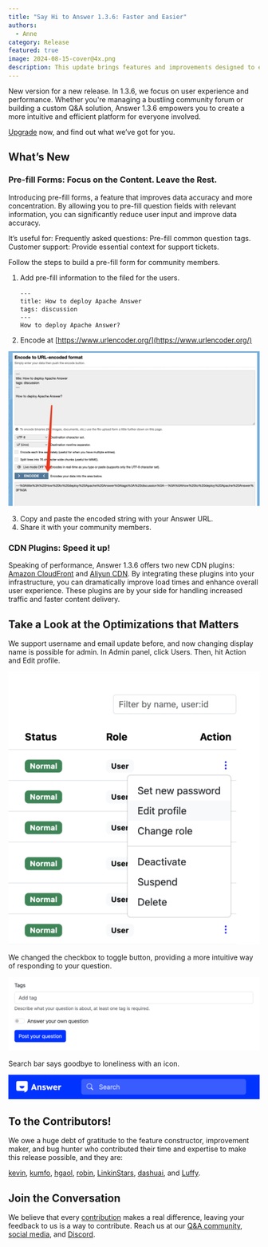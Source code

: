 ```yaml
---
title: "Say Hi to Answer 1.3.6: Faster and Easier"
authors:
  - Anne
category: Release
featured: true
image: 2024-08-15-cover@4x.png
description: This update brings features and improvements designed to enhance both user experience and loading speed.
---
```


New version for a new release. In 1.3.6, we focus on user experience and performance. Whether you're managing a bustling community forum or building a custom Q&A solution, Answer 1.3.6 empowers you to create a more intuitive and efficient platform for everyone involved.

[Upgrade](https://answer.apache.org/docs/upgrade) now, and find out what we’ve got for you.

## What’s New

### Pre-fill Forms: Focus on the Content. Leave the Rest.

Introducing pre-fill forms, a feature that improves data accuracy and more concentration. By allowing you to pre-fill question fields with relevant information, you can significantly reduce user input and improve data accuracy.

It’s useful for:
Frequently asked questions: Pre-fill common question tags.
Customer support: Provide essential context for support tickets.

Follow the steps to build a pre-fill form for community members.

1. Add pre-fill information to the filed for the users.

   ```
   ---
   title: How to deploy Apache Answer
   tags: discussion
   ---
   How to deploy Apache Answer?
   ```

2. Encode at [https://www.urlencoder.org/](https://www.urlencoder.org/)

![Encode](Encode.jpeg)

3. Copy and paste the encoded string with your Answer URL.
4. Share it with your community members.

### CDN Plugins: Speed it up!

Speaking of performance, Answer 1.3.6 offers two new CDN plugins: [Amazon CloudFront](https://github.com/apache/incubator-answer-plugins/tree/main/cdn-s3) and [Aliyun CDN](https://github.com/apache/incubator-answer-plugins/tree/main/cdn-aliyun). By integrating these plugins into your infrastructure, you can dramatically improve load times and enhance overall user experience. These plugins are by your side for handling increased traffic and faster content delivery.

## Take a Look at the Optimizations that Matters

We support username and email update before, and now changing display name is possible for admin. In Admin panel, click Users. Then, hit Action and Edit profile.

![Edit Display Name](Edit%20Display%20Name.png)

We changed the checkbox to toggle button, providing a more intuitive way of responding to your question.

![Toggle Button](Toggle.png)

Search bar says goodbye to loneliness with an icon.

![Search Icon](Search%20Icon.png)

## To the Contributors!

We owe a huge debt of gratitude to the feature constructor, improvement maker, and bug hunter who contributed their time and expertise to make this release possible, and they are:

[kevin](https://github.com/kevingil), [kumfo](https://github.com/kumfo), [hgaol](https://github.com/hgaol), [robin](https://github.com/robinv8), [LinkinStars](https://github.com/LinkinStars), [dashuai](https://github.com/shuashuai), and [Luffy](https://github.com/sy-records).

## Join the Conversation

We believe that every [contribution](https://answer.apache.org/community/contributing#get-involved) makes a real difference, leaving your feedback to us is a way to contribute. Reach us at our [Q&A community](https://meta.answer.dev/), [social media](https://x.com/AnswerDev), and [Discord](https://discord.gg/a6PZZbfnFx).
